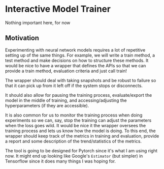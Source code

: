 # Interactive Model Trainer
Nothing important here, for now

## Motivation

Experimenting with neural network models requires a lot of repetitive setting up of the same things. For example, we will write a train method, a test method and make decisions on how to structure these methods. It would be nice to have a wrapper that defines the APIs so that we can provide a train method, evaluation criteria and just call train!

The wrapper should deal with taking snapshots and be robust to failure so that it can pick up from it left off if the system stops or disconnects.

It should also allow for pausing the training process, evaluate/export the model in the middle of training, and accessing/adjusting the hyperparameters (if they are accessible).

It is also common for us to monitor the training process when doing experiments so we can, say, stop the training can adjust the parameters when the loss goes wild. It would be nice it the wrapper oversees the training process and lets us know how the model is doing. To this end, the wrapper should keep track of the metrics in training and evaluation, provide a report and some description of the trend/statistics of the metrics.

The tool is going to be designed for Pytorch since it's what I am using right now. It might end up looking like Google's `Estimator` (but simpler) in Tensorflow since it does many things I was hoping for.
